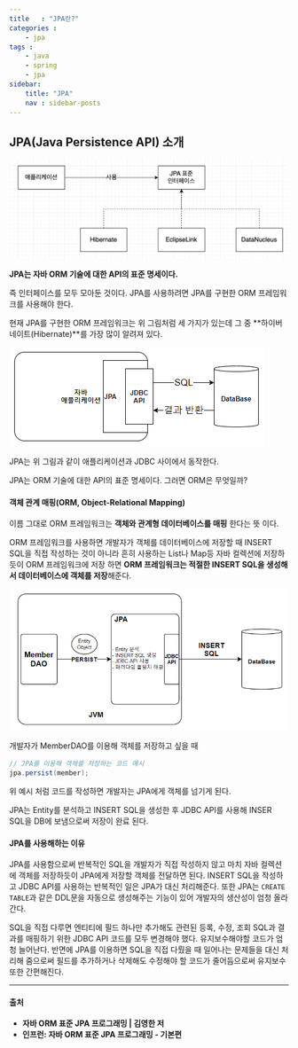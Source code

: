 ```yaml
---
title   : "JPA란?"
categories : 
    - jpa
tags : 
    - java
    - spring
    - jpa
sidebar:
    title: "JPA"
    nav : sidebar-posts
---  
```


## JPA(Java Persistence API) 소개  

![hibernate](/assets/img/JPA/hibernate.png)  

**JPA는 자바 ORM 기술에 대한 API의 표준 명세이다.**  

즉 인터페이스를 모두 모아둔 것이다. JPA를 사용하려면 JPA를 구현한 ORM 프레임워크를 사용해야 한다.  

현재 JPA를 구현한 ORM 프레임워크는 위 그림처럼 세 가지가 있는데 그 중 **하이버네이트(Hibernate)**를 가장 많이 알려져 있다.  

![jpa](/assets/img/JPA/jpa.png)  

JPA는 위 그림과 같이 애플리케이션과 JDBC 사이에서 동작한다.  

JPA는 ORM 기술에 대한 API의 표준 명세이다. 그러면 ORM은 무엇일까?  

#### 객체 관계 매핑(ORM, Object-Relational Mapping)  

이름 그대로 ORM 프레임워크는 **객체와 관계형 데이터베이스를 매핑** 한다는 뜻 이다.  

ORM 프레임워크를 사용하면 개발자가 객체를 데이터베이스에 저장할 때 INSERT SQL을 직접 작성하는 것이 
아니라 흔히 사용하는 List나 Map등 자바 컬렉션에 저장하듯이 ORM 프레임워크에 저장 하면 **ORM 프레임워크는 적절한 INSERT SQL을 생성해서 데이터베이스에 객체를 저장**해준다.  

![persist](/assets/img/JPA/persist.png)  

개발자가 MemberDAO를 이용해 객체를 저장하고 싶을 때  

```java
// JPA를 이용해 객체를 저장하는 코드 예시
jpa.persist(member);
```  

위 예시 처럼 코드를 작성하면 개발자는 JPA에게 객체를 넘기게 된다.  

JPA는 Entity를 분석하고 INSERT SQL을 생성한 후 JDBC API를 사용해 INSER SQL을 DB에 보냄으로써 저장이 완료 된다.  


#### JPA를 사용해하는 이유  

JPA를 사용함으로써 반복적인 SQL을 개발자가 직접 작성하지 않고 마치 자바 컬렉션에 객체를 저장하듯이 JPA에게 저장할 객체를 전달하면 된다. INSERT SQL을 작성하고 JDBC API를 사용하는 반복적인 일은 JPA가 대신 처리해준다. 또한 JPA는 `CREATE TABLE`과 같은 DDL문을 자동으로 생성해주는 기능이 있어 개발자의 생산성이 엄청 올라간다.  

SQL을 직접 다루면 엔티티에 필드 하나만 추가해도 관련된 등록, 수정, 조회 SQL과 결과를 매핑하기 위한 JDBC API 코드를 모두 변경해야 했다. 유지보수해야할 코드가 엄청 늘어난다. 반면에 JPA를 이용하면 SQL을 직접 다뤘을 때 일어나는 문제들을 대신 처리해 줌으로써 필드를 추가하거나 삭제해도 수정해야 할 코드가 줄어듬으로써 유지보수또한 간편해진다.  

---  

#### 출처  
- **자바 ORM 표준 JPA 프로그래밍 | 김영한 저**  
- **인프런: 자바 ORM 표준 JPA 프로그래밍 - 기본편**  
